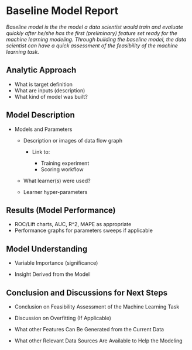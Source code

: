 # Baseline Model Report

_Baseline model is the the model a data scientist would train and evaluate quickly after he/she has the first (preliminary) feature set ready for the machine learning modeling. Through building the baseline model, the data scientist can have a quick assessment of the feasibility of the machine learning task._

## Analytic Approach

- What is target definition
- What are inputs (description)
- What kind of model was built?

## Model Description

- Models and Parameters

  - Description or images of data flow graph

    - Link to:

      - Training experiment
      - Scoring workflow

  - What learner(s) were used?
  - Learner hyper-parameters

## Results (Model Performance)

- ROC/Lift charts, AUC, R^2, MAPE as appropriate
- Performance graphs for parameters sweeps if applicable

## Model Understanding

- Variable Importance (significance)

- Insight Derived from the Model

## Conclusion and Discussions for Next Steps

- Conclusion on Feasibility Assessment of the Machine Learning Task

- Discussion on Overfitting (If Applicable)

- What other Features Can Be Generated from the Current Data

- What other Relevant Data Sources Are Available to Help the Modeling
